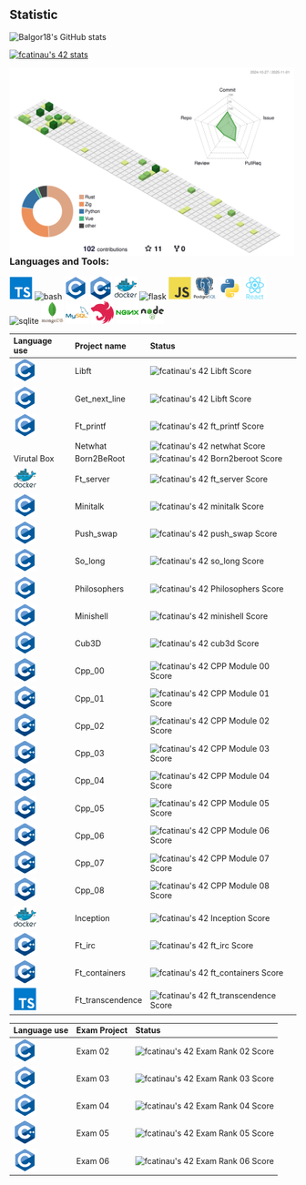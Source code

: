 

<!-- <img src="https://www.vectorlogo.zone/logos/jestjsio/jestjsio-icon.svg" alt="jest" width="40" height="40"/> -->
<!-- <img src="https://raw.githubusercontent.com/devicons/devicon/master/icons/php/php-original.svg" alt="php" width="40" height="40"/> -->
<!-- <img src="https://cdn.worldvectorlogo.com/logos/pug.svg" alt="pug" width="40" height="40"/>  -->
<!-- <img src="https://symfony.com/logos/symfony_black_03.svg" alt="symfony" width="40" height="40"/>  -->
<!-- <img src="https://raw.githubusercontent.com/devicons/devicon/master/icons/vuejs/vuejs-original-wordmark.svg" alt="vuejs" width="40" height="40"/> --> 

<h2>Statistic</h2>

![Balgor18's GitHub stats](https://github-readme-stats.vercel.app/api?username=Balgor18&show_icons=true&theme=dark)

<!-- [![fcatinau's 42 stats](https://badge42.vercel.app/api/v2/cl197w71n00110al5s3ym2w7v/stats?cursusId=21&coalitionId=46)](https://github.com/JaeSeoKim/badge42) -->
[![fcatinau's 42 stats](https://badge.mediaplus.ma/binary/fcatinau?1337Badge=off&UM6P=off)](https://github.com/oakoudad/badge42)

<p align='center'>
  <a href="https://github.com/Balgor18/Balgor18">
    <picture>
      <source media="(prefers-color-scheme: dark)" srcset="./profile-3d-contrib/profile-night-green.svg">
      <img alt="automaths" src="./profile-3d-contrib/profile-green-animate.svg" width = 500 align="left">
    </picture>
  </a>
</p>
  

<h3 align="left">Languages and Tools:</h3>
<p align="left">
    <img src="https://raw.githubusercontent.com/devicons/devicon/master/icons/typescript/typescript-original.svg" alt="typescript" width="40" height="40"/> 
    <img src="https://www.vectorlogo.zone/logos/gnu_bash/gnu_bash-icon.svg" alt="bash" width="40" height="40"/>
    <img src="https://raw.githubusercontent.com/devicons/devicon/master/icons/c/c-original.svg" alt="c" width="40" height="40"/>
    <img src="https://raw.githubusercontent.com/devicons/devicon/master/icons/cplusplus/cplusplus-original.svg" alt="cplusplus" width="40" height="40"/>
    <img src="https://raw.githubusercontent.com/devicons/devicon/master/icons/docker/docker-original-wordmark.svg" alt="docker" width="40" height="40"/>
    <img src="https://www.vectorlogo.zone/logos/pocoo_flask/pocoo_flask-icon.svg" alt="flask" width="40" height="40"/>
    <img src="https://raw.githubusercontent.com/devicons/devicon/master/icons/javascript/javascript-original.svg" alt="javascript" width="40" height="40"/>
    <img src="https://raw.githubusercontent.com/devicons/devicon/master/icons/postgresql/postgresql-original-wordmark.svg" alt="postgresql" width="40" height="40"/> 
    <img src="https://raw.githubusercontent.com/devicons/devicon/master/icons/python/python-original.svg" alt="python" width="40" height="40"/> 
    <img src="https://raw.githubusercontent.com/devicons/devicon/master/icons/react/react-original-wordmark.svg" alt="react" width="40" height="40"/> 
    <img src="https://www.vectorlogo.zone/logos/sqlite/sqlite-icon.svg" alt="sqlite" width="40" height="40"/> 
    <img src="https://raw.githubusercontent.com/devicons/devicon/master/icons/mongodb/mongodb-original-wordmark.svg" alt="mongodb" width="40" height="40"/>
    <img src="https://raw.githubusercontent.com/devicons/devicon/master/icons/mysql/mysql-original-wordmark.svg" alt="mysql" width="40" height="40"/>
    <img src="https://raw.githubusercontent.com/devicons/devicon/master/icons/nestjs/nestjs-plain.svg" alt="nestjs" width="40" height="40"/>
    <img src="https://raw.githubusercontent.com/devicons/devicon/master/icons/nginx/nginx-original.svg" alt="nginx" width="40" height="40"/>
    <img src="https://raw.githubusercontent.com/devicons/devicon/master/icons/nodejs/nodejs-original-wordmark.svg" alt="nodejs" width="40" height="40"/>
</p>

| Language use | Project name     | Status                |
| :------ | :------- | :------------------------- |
| <img src="https://raw.githubusercontent.com/devicons/devicon/master/icons/c/c-original.svg" alt="c" width="40" height="40"/> | Libft | ![fcatinau's 42 Libft Score](https://badge42.vercel.app/api/v2/cl197w71n00110al5s3ym2w7v/project/2063882)    |
| <img src="https://raw.githubusercontent.com/devicons/devicon/master/icons/c/c-original.svg" alt="c" width="40" height="40"/> | Get_next_line | ![fcatinau's 42 Libft Score](https://badge42.vercel.app/api/v2/cl197w71n00110al5s3ym2w7v/project/2063882)   |
| <img src="https://raw.githubusercontent.com/devicons/devicon/master/icons/c/c-original.svg" alt="c" width="40" height="40"/> | Ft_printf | ![fcatinau's 42 ft_printf Score](https://badge42.vercel.app/api/v2/cl197w71n00110al5s3ym2w7v/project/2076423) |
|  | Netwhat | ![fcatinau's 42 netwhat Score](https://badge42.vercel.app/api/v2/cl197w71n00110al5s3ym2w7v/project/2097026) |
| Virutal Box | Born2BeRoot | ![fcatinau's 42 Born2beroot Score](https://badge42.vercel.app/api/v2/cl197w71n00110al5s3ym2w7v/project/2216320) |
| <img src="https://raw.githubusercontent.com/devicons/devicon/master/icons/docker/docker-original-wordmark.svg" alt="docker" width="40" height="40"/> | Ft_server | ![fcatinau's 42 ft_server Score](https://badge42.vercel.app/api/v2/cl197w71n00110al5s3ym2w7v/project/2105977) |
| <img src="https://raw.githubusercontent.com/devicons/devicon/master/icons/c/c-original.svg" alt="c" width="40" height="40"/> | Minitalk | ![fcatinau's 42 minitalk Score](https://badge42.vercel.app/api/v2/cl197w71n00110al5s3ym2w7v/project/2270725) |
| <img src="https://raw.githubusercontent.com/devicons/devicon/master/icons/c/c-original.svg" alt="c" width="40" height="40"/> | Push_swap | ![fcatinau's 42 push_swap Score](https://badge42.vercel.app/api/v2/cl197w71n00110al5s3ym2w7v/project/2216319) |
| <img src="https://raw.githubusercontent.com/devicons/devicon/master/icons/c/c-original.svg" alt="c" width="40" height="40"/> | So_long | ![fcatinau's 42 so_long Score](https://badge42.vercel.app/api/v2/cl197w71n00110al5s3ym2w7v/project/2338700) |
| <img src="https://raw.githubusercontent.com/devicons/devicon/master/icons/c/c-original.svg" alt="c" width="40" height="40"/> | Philosophers | ![fcatinau's 42 Philosophers Score](https://badge42.vercel.app/api/v2/cl197w71n00110al5s3ym2w7v/project/2404650) |
| <img src="https://raw.githubusercontent.com/devicons/devicon/master/icons/c/c-original.svg" alt="c" width="40" height="40"/> | Minishell | ![fcatinau's 42 minishell Score](https://badge42.vercel.app/api/v2/cl197w71n00110al5s3ym2w7v/project/2424131) |
| <img src="https://raw.githubusercontent.com/devicons/devicon/master/icons/c/c-original.svg" alt="c" width="40" height="40"/> | Cub3D | ![fcatinau's 42 cub3d Score](https://badge42.vercel.app/api/v2/cl197w71n00110al5s3ym2w7v/project/2556585) |
| <img src="https://raw.githubusercontent.com/devicons/devicon/master/icons/cplusplus/cplusplus-original.svg" alt="cplusplus" width="40" height="40"/> | Cpp_00 | ![fcatinau's 42 CPP Module 00 Score](https://badge42.vercel.app/api/v2/cl197w71n00110al5s3ym2w7v/project/2535717) |
| <img src="https://raw.githubusercontent.com/devicons/devicon/master/icons/cplusplus/cplusplus-original.svg" alt="cplusplus" width="40" height="40"/> | Cpp_01 | ![fcatinau's 42 CPP Module 01 Score](https://badge42.vercel.app/api/v2/cl197w71n00110al5s3ym2w7v/project/2536807) |
| <img src="https://raw.githubusercontent.com/devicons/devicon/master/icons/cplusplus/cplusplus-original.svg" alt="cplusplus" width="40" height="40"/> | Cpp_02 | ![fcatinau's 42 CPP Module 02 Score](https://badge42.vercel.app/api/v2/cl197w71n00110al5s3ym2w7v/project/2538390) |
| <img src="https://raw.githubusercontent.com/devicons/devicon/master/icons/cplusplus/cplusplus-original.svg" alt="cplusplus" width="40" height="40"/> | Cpp_03 | ![fcatinau's 42 CPP Module 03 Score](https://badge42.vercel.app/api/v2/cl197w71n00110al5s3ym2w7v/project/2543776) |
| <img src="https://raw.githubusercontent.com/devicons/devicon/master/icons/cplusplus/cplusplus-original.svg" alt="cplusplus" width="40" height="40"/> | Cpp_04 | ![fcatinau's 42 CPP Module 04 Score](https://badge42.vercel.app/api/v2/cl197w71n00110al5s3ym2w7v/project/2563628) |
| <img src="https://raw.githubusercontent.com/devicons/devicon/master/icons/cplusplus/cplusplus-original.svg" alt="cplusplus" width="40" height="40"/> | Cpp_05 | ![fcatinau's 42 CPP Module 05 Score](https://badge42.vercel.app/api/v2/cl197w71n00110al5s3ym2w7v/project/2569879) |
| <img src="https://raw.githubusercontent.com/devicons/devicon/master/icons/cplusplus/cplusplus-original.svg" alt="cplusplus" width="40" height="40"/> | Cpp_06 | ![fcatinau's 42 CPP Module 06 Score](https://badge42.vercel.app/api/v2/cl197w71n00110al5s3ym2w7v/project/2572114) |
| <img src="https://raw.githubusercontent.com/devicons/devicon/master/icons/cplusplus/cplusplus-original.svg" alt="cplusplus" width="40" height="40"/> | Cpp_07 | ![fcatinau's 42 CPP Module 07 Score](https://badge42.vercel.app/api/v2/cl197w71n00110al5s3ym2w7v/project/2572501) |
| <img src="https://raw.githubusercontent.com/devicons/devicon/master/icons/cplusplus/cplusplus-original.svg" alt="cplusplus" width="40" height="40"/> | Cpp_08 | ![fcatinau's 42 CPP Module 08 Score](https://badge42.vercel.app/api/v2/cl197w71n00110al5s3ym2w7v/project/2573892) |
| <img src="https://raw.githubusercontent.com/devicons/devicon/master/icons/docker/docker-original-wordmark.svg" alt="docker" width="40" height="40"/> | Inception | ![fcatinau's 42 Inception Score](https://badge42.vercel.app/api/v2/cl197w71n00110al5s3ym2w7v/project/2582106) |
| <img src="https://raw.githubusercontent.com/devicons/devicon/master/icons/cplusplus/cplusplus-original.svg" alt="cplusplus" width="40" height="40"/> | Ft_irc | ![fcatinau's 42 ft_irc Score](https://badge42.vercel.app/api/v2/cl197w71n00110al5s3ym2w7v/project/2657307) |
| <img src="https://raw.githubusercontent.com/devicons/devicon/master/icons/cplusplus/cplusplus-original.svg" alt="cplusplus" width="40" height="40"/> | Ft_containers | ![fcatinau's 42 ft_containers Score](https://badge42.vercel.app/api/v2/cl197w71n00110al5s3ym2w7v/project/2842093) |
| <img src="https://raw.githubusercontent.com/devicons/devicon/master/icons/typescript/typescript-original.svg" alt="typescript" width="40" height="40"/>  | Ft_transcendence | ![fcatinau's 42 ft_transcendence Score](https://badge42.vercel.app/api/v2/cl197w71n00110al5s3ym2w7v/project/3022611) |


| Language use | Exam Project     | Status                |
| :-------- | :------- | :------------------------- |
| <img src="https://raw.githubusercontent.com/devicons/devicon/master/icons/c/c-original.svg" alt="c" width="40" height="40"/> | Exam 02 | ![fcatinau's 42 Exam Rank 02 Score](https://badge42.vercel.app/api/v2/cl197w71n00110al5s3ym2w7v/project/2105978)    |
| <img src="https://raw.githubusercontent.com/devicons/devicon/master/icons/c/c-original.svg" alt="c" width="40" height="40"/> | Exam 03 | ![fcatinau's 42 Exam Rank 03 Score](https://badge42.vercel.app/api/v2/cl197w71n00110al5s3ym2w7v/project/2403144)    |
| <img src="https://raw.githubusercontent.com/devicons/devicon/master/icons/c/c-original.svg" alt="c" width="40" height="40"/> | Exam 04 | ![fcatinau's 42 Exam Rank 04 Score](https://badge42.vercel.app/api/v2/cl197w71n00110al5s3ym2w7v/project/2558606)    |
| <img src="https://raw.githubusercontent.com/devicons/devicon/master/icons/cplusplus/cplusplus-original.svg" alt="cplusplus" width="40" height="40"/> | Exam 05 | ![fcatinau's 42 Exam Rank 05 Score](https://badge42.vercel.app/api/v2/cl197w71n00110al5s3ym2w7v/project/2582651)    |
| <img src="https://raw.githubusercontent.com/devicons/devicon/master/icons/c/c-original.svg" alt="c" width="40" height="40"/> | Exam 06 | ![fcatinau's 42 Exam Rank 06 Score](https://badge42.vercel.app/api/v2/cl197w71n00110al5s3ym2w7v/project/2911217)    |
